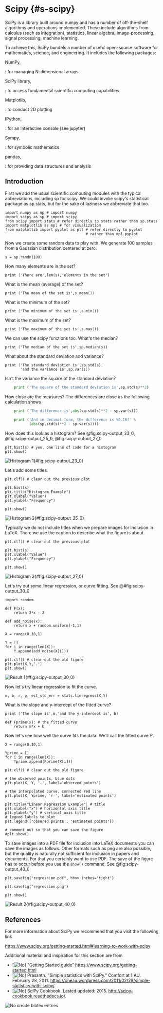 # Scipy {#s-scipy}

SciPy is a library built around numpy and has a number of off-the-shelf
algorithms and operations implemented. These include algorithms from
calculus (such as integration), statistics, linear algebra,
image-processing, signal processing, machine learning.

To achieve this, SciPy bundels a number of useful open-source software
for mathematics, science, and engineering. It includes the following
packages:

NumPy,

:   for managing N-dimensional arrays

SciPy library,

:   to access fundamental scientific computing capabilities

Matplotlib,

:   to conduct 2D plotting

IPython,

:   for an Interactive console (see jupyter)

Sympy,

:   for symbolic mathematics

pandas,

:   for providing data structures and analysis

Introduction
------------

First we add the usual scientific computing modules with the typical
abbreviations, including sp for scipy. We could invoke scipy's
statistical package as sp.stats, but for the sake of laziness we
abbreviate that too.

    import numpy as np # import numpy
    import scipy as sp # import scipy
    from scipy import stats # refer directly to stats rather than sp.stats
    import matplotlib as mpl # for visualization
    from matplotlib import pyplot as plt # refer directly to pyplot
                                         # rather than mpl.pyplot

Now we create some random data to play with. We generate 100 samples
from a Gaussian distribution centered at zero.

    s = sp.randn(100)

How many elements are in the set?

    print ('There are',len(s),'elements in the set')

What is the mean (average) of the set?

    print ('The mean of the set is',s.mean())

What is the minimum of the set?

    print ('The minimum of the set is',s.min())

What is the maximum of the set?

    print ('The maximum of the set is',s.max())

We can use the scipy functions too. What's the median?

    print ('The median of the set is',sp.median(s))

What about the standard deviation and variance?

    print ('The standard deviation is',sp.std(s),
           'and the variance is',sp.var(s))

Isn't the variance the square of the standard deviation?

```python
    print ('The square of the standard deviation is',sp.std(s)**2)
```

How close are the measures? The differences are close as the following
calculation shows

```python
    print ('The difference is',abs(sp.std(s)**2 - sp.var(s)))

    print ('And in decimal form, the difference is %0.16f' %
           (abs(sp.std(s)**2 - sp.var(s))))
```

How does this look as a histogram? See @fig:scipy-output_23_0, @fig:scipy-output_25_0, @fig:scipy-output_27_0

    plt.hist(s) # yes, one line of code for a histogram
    plt.show()

![Histogram 1](images/output_23_0.png){#fig:scipy-output_23_0}

Let's add some titles.

    plt.clf() # clear out the previous plot

    plt.hist(s)
    plt.title("Histogram Example")
    plt.xlabel("Value")
    plt.ylabel("Frequency")

    plt.show()

![Histogram 2](images/output_25_0.png){#fig:scipy-output_25_0}

Typically we do not include titles when we prepare images for inclusion
in LaTeX. There we use the caption to describe what the figure is about.

    plt.clf() # clear out the previous plot

    plt.hist(s)
    plt.xlabel("Value")
    plt.ylabel("Frequency")

    plt.show()

![Histogram 3](images/output_27_0.png){#fig:scipy-output_27_0}

Let's try out some linear regression, or curve fitting. See @#fig:scipy-output_30_0

    import random

    def F(x):
        return 2*x - 2

    def add_noise(x):
        return x + random.uniform(-1,1)

    X = range(0,10,1)

    Y = []
    for i in range(len(X)):
        Y.append(add_noise(X[i]))

    plt.clf() # clear out the old figure
    plt.plot(X,Y,'.')
    plt.show()

![Result 1](images/output_30_0.png){#fig:scipy-output_30_0}

Now let's try linear regression to fit the curve.

    m, b, r, p, est_std_err = stats.linregress(X,Y)

What is the slope and y-intercept of the fitted curve?

    print ('The slope is',m,'and the y-intercept is', b)

    def Fprime(x): # the fitted curve
        return m*x + b

Now let's see how well the curve fits the data. We'll call the fitted
curve F'.

    X = range(0,10,1)

    Yprime = []
    for i in range(len(X)):
        Yprime.append(Fprime(X[i]))

    plt.clf() # clear out the old figure

    # the observed points, blue dots
    plt.plot(X, Y, '.', label='observed points')

    # the interpolated curve, connected red line
    plt.plot(X, Yprime, 'r-', label='estimated points')  

    plt.title("Linear Regression Example") # title
    plt.xlabel("x") # horizontal axis title
    plt.ylabel("y") # vertical axis title
    # legend labels to plot
    plt.legend(['obsered points', 'estimated points'])

    # comment out so that you can save the figure
    #plt.show()

To save images into a PDF file for inclusion into LaTeX documents you
can save the images as follows. Other formats such as png are also
possible, but the quality is naturally not sufficient for inclusion in
papers and documents. For that you certainly want to use PDF. The save
of the figure has to occur before you use the `show()` command. See @fig:scipy-output_40_0

    plt.savefig("regression.pdf", bbox_inches='tight')

    plt.savefig('regression.png')

    plt.show()

![Result 2](images/output_40_0.png){#fig:scipy-output_40_0}

References
----------

For more information about SciPy we recommend that you visit the
following link

<https://www.scipy.org/getting-started.html#learning-to-work-with-scipy>

Additional material and inspiration for this section are from

- [![No](images/no.png)]  "Getting Started guide" <https://www.scipy.org/getting-started.html>
- [![No](images/no.png)]    Prasanth. "Simple statistics with SciPy." Comfort at 1 AU. February
   28, 2011.
   <https://oneau.wordpress.com/2011/02/28/simple-statistics-with-scipy/>.
-  [![No](images/no.png)]   SciPy Cookbook. Lasted updated: 2015.
   <http://scipy-cookbook.readthedocs.io/>.

![No](images/no.png) create bibtex entries

